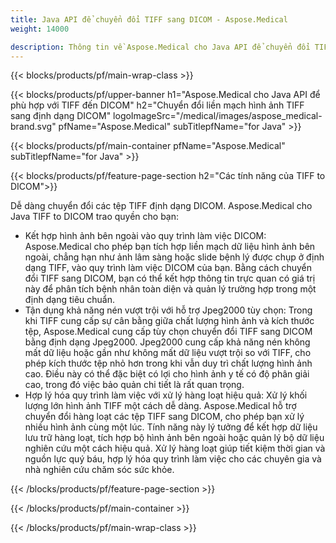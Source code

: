 ```yaml
---
title: Java API để chuyển đổi TIFF sang DICOM - Aspose.Medical
weight: 14000

description: Thông tin về Aspose.Medical cho Java API để chuyển đổi TIFF sang DICOM
---
```


{{< blocks/products/pf/main-wrap-class >}}

{{< blocks/products/pf/upper-banner h1="Aspose.Medical cho Java API để phù hợp với TIFF đến DICOM" h2="Chuyển đổi liền mạch hình ảnh TIFF sang định dạng DICOM" logoImageSrc="/medical/images/aspose_medical-brand.svg" pfName="Aspose.Medical" subTitlepfName="for Java" >}}

{{< blocks/products/pf/main-container pfName="Aspose.Medical" subTitlepfName="for Java" >}}

{{< blocks/products/pf/feature-page-section h2="Các tính năng của TIFF to DICOM">}}

<p>Dễ dàng chuyển đổi các tệp TIFF định dạng DICOM. Aspose.Medical cho Java TIFF to DICOM trao quyền cho bạn:</p>

<ul>
<li>Kết hợp hình ảnh bên ngoài vào quy trình làm việc DICOM: Aspose.Medical cho phép bạn tích hợp liền mạch dữ liệu hình ảnh bên ngoài, chẳng hạn như ảnh lâm sàng hoặc slide bệnh lý được chụp ở định dạng TIFF, vào quy trình làm việc DICOM của bạn. Bằng cách chuyển đổi TIFF sang DICOM, bạn có thể kết hợp thông tin trực quan có giá trị này để phân tích bệnh nhân toàn diện và quản lý trường hợp trong một định dạng tiêu chuẩn.</li>
<li>Tận dụng khả năng nén vượt trội với hỗ trợ Jpeg2000 tùy chọn: Trong khi TIFF cung cấp sự cân bằng giữa chất lượng hình ảnh và kích thước tệp, Aspose.Medical cung cấp tùy chọn chuyển đổi TIFF sang DICOM bằng định dạng Jpeg2000. Jpeg2000 cung cấp khả năng nén không mất dữ liệu hoặc gần như không mất dữ liệu vượt trội so với TIFF, cho phép kích thước tệp nhỏ hơn trong khi vẫn duy trì chất lượng hình ảnh cao. Điều này có thể đặc biệt có lợi cho hình ảnh y tế có độ phân giải cao, trong đó việc bảo quản chi tiết là rất quan trọng.</li>
<li>Hợp lý hóa quy trình làm việc với xử lý hàng loạt hiệu quả: Xử lý khối lượng lớn hình ảnh TIFF một cách dễ dàng. Aspose.Medical hỗ trợ chuyển đổi hàng loạt các tệp TIFF sang DICOM, cho phép bạn xử lý nhiều hình ảnh cùng một lúc. Tính năng này lý tưởng để kết hợp dữ liệu lưu trữ hàng loạt, tích hợp bộ hình ảnh bên ngoài hoặc quản lý bộ dữ liệu nghiên cứu một cách hiệu quả. Xử lý hàng loạt giúp tiết kiệm thời gian và nguồn lực quý báu, hợp lý hóa quy trình làm việc cho các chuyên gia và nhà nghiên cứu chăm sóc sức khỏe.</li>
</ul>

{{< /blocks/products/pf/feature-page-section >}}

{{< /blocks/products/pf/main-container >}}

{{< /blocks/products/pf/main-wrap-class >}}